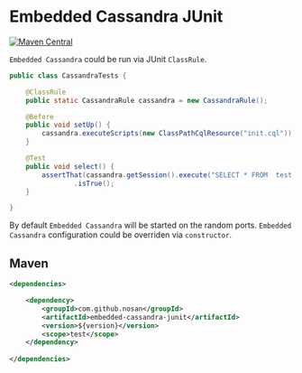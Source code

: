 # Embedded Cassandra JUnit
[![Maven Central](https://img.shields.io/maven-central/v/com.github.nosan/embedded-cassandra.svg)](https://maven-badges.herokuapp.com/maven-central/com.github.nosan/embedded-cassandra-junit)


`Embedded Cassandra` could be run via JUnit `ClassRule`. 

```java
public class CassandraTests {

	@ClassRule
	public static CassandraRule cassandra = new CassandraRule();

	@Before
	public void setUp() {
		cassandra.executeScripts(new ClassPathCqlResource("init.cql"));
	}

	@Test
	public void select() {
		assertThat(cassandra.getSession().execute("SELECT * FROM  test.roles").wasApplied())
				.isTrue();
	}

}
```

By default `Embedded Cassandra` will be started on the random ports.
`Embedded Cassandra` configuration could be overriden via `constructor`.



## Maven

```xml
<dependencies>

    <dependency>
        <groupId>com.github.nosan</groupId>
        <artifactId>embedded-cassandra-junit</artifactId>
        <version>${version}</version>
        <scope>test</scope>
    </dependency>
    
</dependencies>
```





